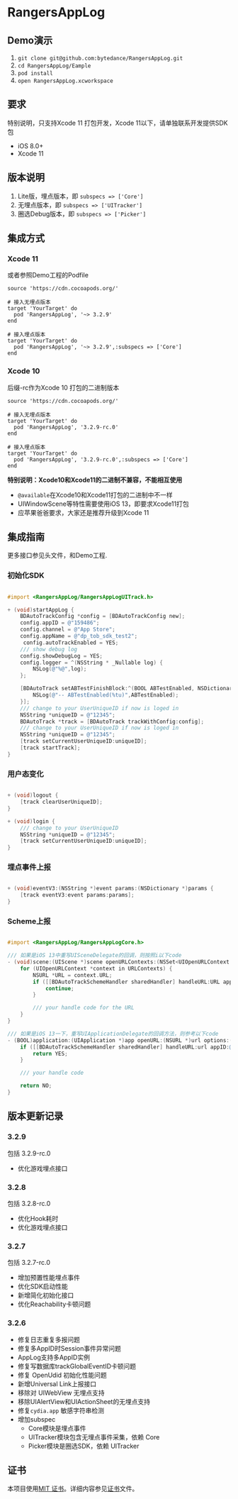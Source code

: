 # RangersAppLog

## Demo演示

1. `git clone git@github.com:bytedance/RangersAppLog.git`
2. `cd RangersAppLog/Eample`
3. `pod install`
4. `open RangersAppLog.xcworkspace`


## 要求

特别说明，只支持Xcode 11 打包开发，Xcode 11以下，请单独联系开发提供SDK包

* iOS 8.0+
* Xcode 11

## 版本说明

1. Lite版，埋点版本，即 `subspecs => ['Core']`
2. 无埋点版本，即 `subspecs => ['UITracker']`
3. 圈选Debug版本，即 `subspecs => ['Picker']`

## 集成方式

### Xcode 11

或者参照Demo工程的Podfile

```Rbuy
source 'https://cdn.cocoapods.org/'

# 接入无埋点版本
target 'YourTarget' do
  pod 'RangersAppLog', '~> 3.2.9'
end

# 接入埋点版本 
target 'YourTarget' do
  pod 'RangersAppLog', '~> 3.2.9',:subspecs => ['Core']
end

```

### Xcode 10

后缀-rc作为Xcode 10 打包的二进制版本

```Rbuy
source 'https://cdn.cocoapods.org/'

# 接入无埋点版本
target 'YourTarget' do
  pod 'RangersAppLog', '3.2.9-rc.0'
end

# 接入埋点版本 
target 'YourTarget' do
  pod 'RangersAppLog', '3.2.9-rc.0',:subspecs => ['Core']
end

```

**特别说明：Xcode10和Xcode11的二进制不兼容，不能相互使用**

- `@available`在Xcode10和Xcode11打包的二进制中不一样
- UIWindowScene等特性需要使用iOS 13，即要求Xcode11打包
- 应苹果爸爸要求，大家还是推荐升级到Xcode 11

## 集成指南

更多接口参见头文件，和Demo工程.

### 初始化SDK

```Objective-C

#import <RangersAppLog/RangersAppLogUITrack.h>

+ (void)startAppLog {
    BDAutoTrackConfig *config = [BDAutoTrackConfig new];
    config.appID = @"159486";
    config.channel = @"App Store";
    config.appName = @"dp_tob_sdk_test2";
	 config.autoTrackEnabled = YES;
    /// show debug log
    config.showDebugLog = YES;
    config.logger = ^(NSString * _Nullable log) {
        NSLog(@"%@",log);
    };

    [BDAutoTrack setABTestFinishBlock:^(BOOL ABTestEnabled, NSDictionary * allConfigs) {
        NSLog(@"-- ABTestEnabled(%tu)",ABTestEnabled);
    }];
    /// change to your UserUniqueID if now is loged in
    NSString *uniqueID = @"12345";
    BDAutoTrack *track = [BDAutoTrack trackWithConfig:config];
    /// change to your UserUniqueID if now is loged in
    NSString *uniqueID = @"12345";
    [track setCurrentUserUniqueID:uniqueID];
    [track startTrack];
}

```

### 用户态变化

```Objective-C

+ (void)logout {
    [track clearUserUniqueID];
}

+ (void)login {
    /// change to your UserUniqueID
    NSString *uniqueID = @"12345";
    [track setCurrentUserUniqueID:uniqueID];
}

```

### 埋点事件上报

```Objective-C

+ (void)eventV3:(NSString *)event params:(NSDictionary *)params {
    [track eventV3:event params:params];
}

```

### Scheme上报

```Objective-C

#import <RangersAppLog/RangersAppLogCore.h>

/// 如果是iOS 13中重写UISceneDelegate的回调，则按照i以下code
- (void)scene:(UIScene *)scene openURLContexts:(NSSet<UIOpenURLContext *> *)URLContexts {
    for (UIOpenURLContext *context in URLContexts) {
        NSURL *URL = context.URL;
        if ([[BDAutoTrackSchemeHandler sharedHandler] handleURL:URL appID:@"appid" scene:scene]) {
            continue;
        }

        /// your handle code for the URL
    }
}

/// 如果是iOS 13一下，重写UIApplicationDelegate的回调方法，则参考以下code
- (BOOL)application:(UIApplication *)app openURL:(NSURL *)url options:(NSDictionary<UIApplicationOpenURLOptionsKey, id> *)options {
    if ([[BDAutoTrackSchemeHandler sharedHandler] handleURL:url appID:@"appid" scene:nil]) {
        return YES;
    }

    /// your handle code

    return NO;
}

```

## 版本更新记录
### 3.2.9

包括 3.2.9-rc.0


- 优化游戏埋点接口


### 3.2.8
包括 3.2.8-rc.0

- 优化Hook耗时
- 优化游戏埋点接口

### 3.2.7
包括 3.2.7-rc.0

- 增加预置性能埋点事件
- 优化SDK启动性能
- 新增简化初始化接口
- 优化Reachability卡顿问题

### 3.2.6

- 修复日志重复多报问题
- 修复多AppID时Session事件异常问题
- AppLog支持多AppID实例
- 修复写数据库trackGlobalEventID卡顿问题
- 修复 OpenUdid 初始化性能问题
- 新增Universal Link上报接口
- 移除对 UIWebView 无埋点支持
- 移除UIAlertView和UIActionSheet的无埋点支持
- 修复`cydia.app` 敏感字符串检测
- 增加subspec
	- Core模块是埋点事件
	- UITracker模块包含无埋点事件采集，依赖 Core
	- Picker模块是圈选SDK，依赖 UITracker


## 证书

本项目使用[MIT 证书](LICENSE)。详细内容参见[证书](LICENSE)文件。